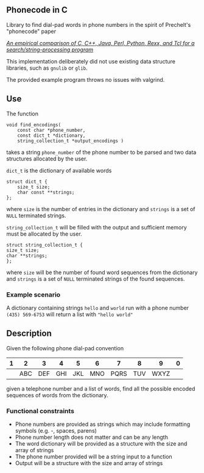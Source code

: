 ## Phonecode in C

Library to find dial-pad words in phone numbers in the spirit of Prechelt's "phonecode" paper

[*An empirical comparison of C, C++, Java, Perl, Python, Rexx, and Tcl for a search/string-processing program*
](http://page.mi.fu-berlin.de/prechelt/Biblio/jccpprtTR.pdf)

This implementation deliberately did not use existing data structure libraries, such as `gnulib` or `glib`.

The provided example program throws no issues with valgrind.

## Use

The function 
```
void find_encodings(
    const char *phone_number,
    const dict_t *dictionary,
    string_collection_t *output_encodings )
```

takes a string `phone_number` of the phone number to be parsed and two data structures allocated by the user.

`dict_t` is the dictionary of available words

```
struct dict_t {
    size_t size;
    char const **strings;
};
```

where `size` is the number of entries in the dictionary and `strings` is a set of `NULL` terminated strings.

`string_collection_t` will be filled with the output and sufficient memory must be allocated by the user.

```
struct string_collection_t {
size_t size;
char **strings;
};
```
where `size` will be the number of found word sequences from the dictionary and `strings` is a set of `NULL`
terminated strings of the found sequences.

### Example scenario

A dictionary containing strings `hello` and `world` run with a phone number
`(435) 569-6753` will return a list with `"hello world"`

## Description

Given the following phone dial-pad convention

|1|2|3|4|5|6|7|8|9|0|
|---|---|---|---|---|---|---|---|---|---|
| |ABC|DEF|GHI|JKL|MNO|PQRS|TUV|WXYZ||

given a telephone number and a list of words, find all the possible encoded sequences of words
from the dictionary.

### Functional constraints

- Phone numbers are provided as strings which may include formatting symbols (e.g. -, spaces, parens)
- Phone number length does not matter and can be any length
- The word dictionary will be provided as a structure with the size and array of strings
- The phone number provided will be a string input to a function
- Output will be a structure with the size and array of strings
